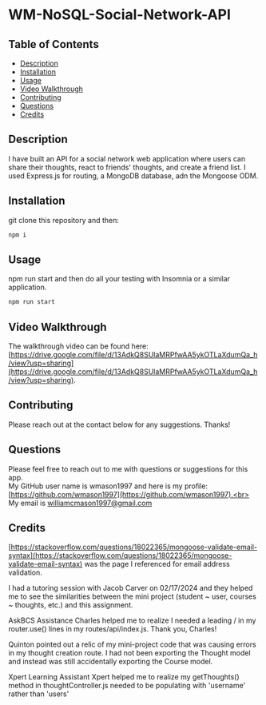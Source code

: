 # WM-NoSQL-Social-Network-API


## Table of Contents
* [Description](#description)
* [Installation](#installation-instructions)
* [Usage](#usage-instructions)
* [Video Walkthrough](#video)
* [Contributing](#contribution-guidelines)
* [Questions](#questions)
* [Credits](#credits)


## Description <a name="description"></a> 
I have built an API for a social network web application where users can share their thoughts, react to friends' thoughts, and create a friend list. I used Express.js for routing, a MongoDB database, adn the Mongoose ODM.

## Installation <a name="installation-instructions"></a>
git clone this repository and then:

```md
npm i
```

## Usage <a name="usage-instructions"></a>
npm run start and then do all your testing with Insomnia or a similar application.

```md 
npm run start
```

## Video Walkthrough <a name = "video"></a>

The walkthrough video can be found here: [https://drive.google.com/file/d/13AdkQ8SUlaMRPfwAA5ykOTLaXdumQa_h/view?usp=sharing](https://drive.google.com/file/d/13AdkQ8SUlaMRPfwAA5ykOTLaXdumQa_h/view?usp=sharing).  

## Contributing <a name="contribution-guidelines"></a>
Please reach out at the contact below for any suggestions. Thanks!

## Questions <a name="questions">
Please feel free to reach out to me with questions or suggestions for this app.<br>
My GitHub user name is wmason1997 and here is my profile: [https://github.com/wmason1997](https://github.com/wmason1997).<br>
My email is williamcmason1997@gmail.com

## Credits

[https://stackoverflow.com/questions/18022365/mongoose-validate-email-syntax](https://stackoverflow.com/questions/18022365/mongoose-validate-email-syntax) was the page I referenced for email address validation.

I had a tutoring session with Jacob Carver on 02/17/2024 and they helped me to see the similarities between the mini project (student ~ user, courses ~ thoughts, etc.) and this assignment.

AskBCS Assistance
Charles helped me to realize I needed a leading / in my router.use() lines in my routes/api/index.js. Thank you, Charles!

Quinton pointed out a relic of my mini-project code that was causing errors in my thought creation route. I had not been exporting the Thought model and instead was still accidentally exporting the Course model.

Xpert Learning Assistant
Xpert helped me to realize my getThoughts() method in thoughtController.js needed to be populating with 'username' rather than 'users'